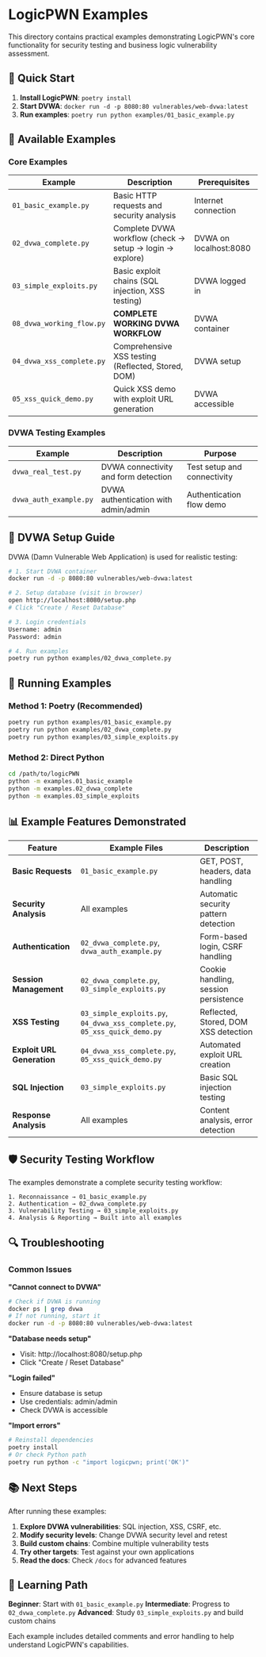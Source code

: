 # LogicPWN Examples

This directory contains practical examples demonstrating LogicPWN's core functionality for security testing and business logic vulnerability assessment.

## 🚀 Quick Start

1. **Install LogicPWN**: `poetry install`
2. **Start DVWA**: `docker run -d -p 8080:80 vulnerables/web-dvwa:latest`
3. **Run examples**: `poetry run python examples/01_basic_example.py`

## 📁 Available Examples

### Core Examples

| Example | Description | Prerequisites |
|---------|-------------|---------------|
| `01_basic_example.py` | Basic HTTP requests and security analysis | Internet connection |
| `02_dvwa_complete.py` | Complete DVWA workflow (check → setup → login → explore) | DVWA on localhost:8080 |
| `03_simple_exploits.py` | Basic exploit chains (SQL injection, XSS testing) | DVWA logged in |
| `08_dvwa_working_flow.py` | **COMPLETE WORKING DVWA WORKFLOW** | DVWA container |
| `04_dvwa_xss_complete.py` | Comprehensive XSS testing (Reflected, Stored, DOM) | DVWA setup |
| `05_xss_quick_demo.py` | Quick XSS demo with exploit URL generation | DVWA accessible |

### DVWA Testing Examples

| Example | Description | Purpose |
|---------|-------------|---------|
| `dvwa_real_test.py` | DVWA connectivity and form detection | Test setup and connectivity |
| `dvwa_auth_example.py` | DVWA authentication with admin/admin | Authentication flow demo |

## 🎯 DVWA Setup Guide

DVWA (Damn Vulnerable Web Application) is used for realistic testing:

```bash
# 1. Start DVWA container
docker run -d -p 8080:80 vulnerables/web-dvwa:latest

# 2. Setup database (visit in browser)
open http://localhost:8080/setup.php
# Click "Create / Reset Database"

# 3. Login credentials
Username: admin
Password: admin

# 4. Run examples
poetry run python examples/02_dvwa_complete.py
```

## 🔧 Running Examples

### Method 1: Poetry (Recommended)
```bash
poetry run python examples/01_basic_example.py
poetry run python examples/02_dvwa_complete.py
poetry run python examples/03_simple_exploits.py
```

### Method 2: Direct Python
```bash
cd /path/to/logicPWN
python -m examples.01_basic_example
python -m examples.02_dvwa_complete
python -m examples.03_simple_exploits
```

## 📊 Example Features Demonstrated

| Feature | Example Files | Description |
|---------|---------------|-------------|
| **Basic Requests** | `01_basic_example.py` | GET, POST, headers, data handling |
| **Security Analysis** | All examples | Automatic security pattern detection |
| **Authentication** | `02_dvwa_complete.py`, `dvwa_auth_example.py` | Form-based login, CSRF handling |
| **Session Management** | `02_dvwa_complete.py`, `03_simple_exploits.py` | Cookie handling, session persistence |
| **XSS Testing** | `03_simple_exploits.py`, `04_dvwa_xss_complete.py`, `05_xss_quick_demo.py` | Reflected, Stored, DOM XSS detection |
| **Exploit URL Generation** | `04_dvwa_xss_complete.py`, `05_xss_quick_demo.py` | Automated exploit URL creation |
| **SQL Injection** | `03_simple_exploits.py` | Basic SQL injection testing |
| **Response Analysis** | All examples | Content analysis, error detection |

## 🛡️ Security Testing Workflow

The examples demonstrate a complete security testing workflow:

```
1. Reconnaissance → 01_basic_example.py
2. Authentication → 02_dvwa_complete.py  
3. Vulnerability Testing → 03_simple_exploits.py
4. Analysis & Reporting → Built into all examples
```

## 🔍 Troubleshooting

### Common Issues

**"Cannot connect to DVWA"**
```bash
# Check if DVWA is running
docker ps | grep dvwa
# If not running, start it
docker run -d -p 8080:80 vulnerables/web-dvwa:latest
```

**"Database needs setup"**
- Visit: http://localhost:8080/setup.php
- Click "Create / Reset Database"

**"Login failed"**
- Ensure database is setup
- Use credentials: admin/admin
- Check DVWA is accessible

**"Import errors"**
```bash
# Reinstall dependencies
poetry install
# Or check Python path
poetry run python -c "import logicpwn; print('OK')"
```

## 📚 Next Steps

After running these examples:

1. **Explore DVWA vulnerabilities**: SQL injection, XSS, CSRF, etc.
2. **Modify security levels**: Change DVWA security level and retest
3. **Build custom chains**: Combine multiple vulnerability tests
4. **Try other targets**: Test against your own applications
5. **Read the docs**: Check `/docs` for advanced features

## 🎯 Learning Path

**Beginner**: Start with `01_basic_example.py`
**Intermediate**: Progress to `02_dvwa_complete.py` 
**Advanced**: Study `03_simple_exploits.py` and build custom chains

Each example includes detailed comments and error handling to help understand LogicPWN's capabilities.
